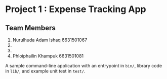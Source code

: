 # Project 1 : Expense Tracking App

## Team Members
1. Nurulhuda Adam Ishaq 6631501067
2.
3.
4. Phloiphailin Khampuk 6631501081


A sample command-line application with an entrypoint in `bin/`, library code
in `lib/`, and example unit test in `test/`.
